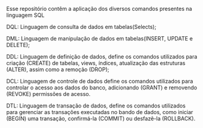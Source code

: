 Esse repositório contêm a aplicação dos diversos comandos presentes na linguagem SQL

DQL: Linguagem de consulta de dados em tabelas(Selects);

DML: Linguagem de manipulação de dados em tabelas(INSERT, UPDATE e DELETE);

DDL: Linguagem de definição de dados, define os comandos utilizados para criação (CREATE) de tabelas, views, índices, atualização das estruturas (ALTER), assim como a remoção (DROP);

DCL: Linguagem de controle de dados define os comandos utilizados para controlar o acesso aos dados do banco, adicionando (GRANT) e removendo (REVOKE) permissões de acesso.

DTL: Linguagem de transação de dados, define os comandos utilizados para gerenciar as transações executadas no bando de dados, como iniciar (BEGIN) uma transação, confirmá-la (COMMIT) ou desfazê-la (ROLLBACK).
